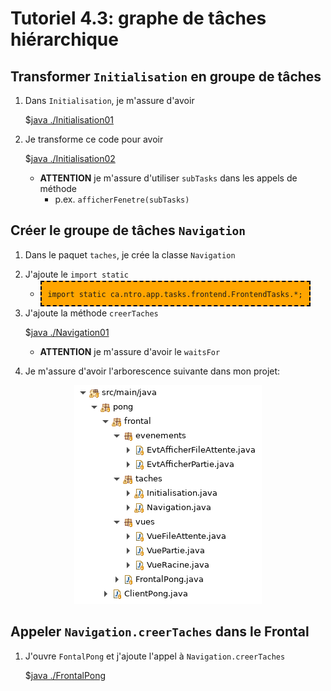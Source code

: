 # Tutoriel 4.3: graphe de tâches hiérarchique

## Transformer `Initialisation` en groupe de tâches

1. Dans `Initialisation`, je m'assure d'avoir

    $[java ./Initialisation01]()

1. Je transforme ce code pour avoir

    $[java ./Initialisation02]()

    * **ATTENTION** je m'assure d'utiliser `subTasks` dans les appels de méthode
        * p.ex. `afficherFenetre(subTasks)`


## Créer le groupe de tâches `Navigation`

1. Dans le paquet `taches`, je crée la classe `Navigation`

1. J'ajoute le `import static`
    
    * <span style="background-color:orange; padding:10px;border:2px dashed black;"> `import static ca.ntro.app.tasks.frontend.FrontendTasks.*;` </span>

1. J'ajoute la méthode `creerTaches` 

    $[java ./Navigation01]()

    * **ATTENTION** je m'assure d'avoir le `waitsFor`

1. Je m'assure d'avoir l'arborescence suivante dans mon projet:

<center>
<img src="eclipse01.png" />
</center>



## Appeler `Navigation.creerTaches` dans le Frontal

1. J'ouvre `FontalPong` et j'ajoute l'appel à `Navigation.creerTaches`

    $[java ./FrontalPong]()
